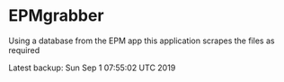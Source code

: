# EPMgrabber
Using a database from the EPM app this application scrapes the files as required


Latest backup: Sun Sep 1 07:55:02 UTC 2019
